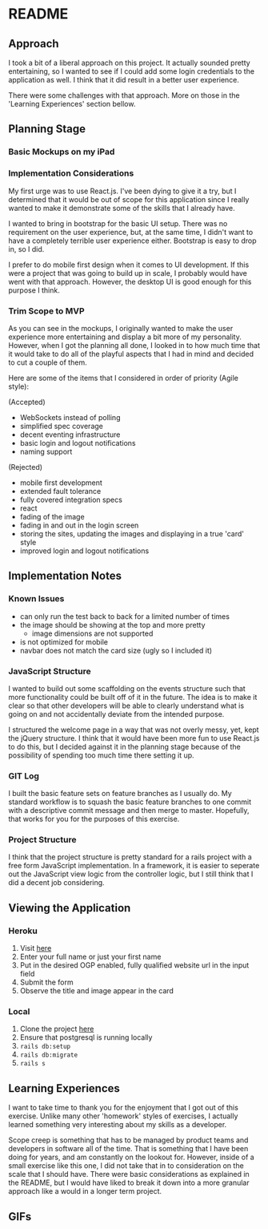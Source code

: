 # README

## Approach
I took a bit of a liberal approach on this project. It actually sounded
pretty entertaining, so I wanted to see if I could add some login credentials
to the application as well. I think that it did result in a better user experience.

There were some challenges with that approach. More on those in the 'Learning Experiences'
section bellow.

## Planning Stage
### Basic Mockups on my iPad

### Implementation Considerations
My first urge was to use React.js. I've been dying to give it a try, but I determined
that it would be out of scope for this application since I really wanted to make it
demonstrate some of the skills that I already have.

I wanted to bring in bootstrap for the basic UI setup. There was no requirement on the
user experience, but, at the same time, I didn't want to have a completely terrible
user experience either. Bootstrap is easy to drop in, so I did.

I prefer to do mobile first design when it comes to UI development. If this were a
project that was going to build up in scale, I probably would have went with that
approach. However, the desktop UI is good enough for this purpose I think.

### Trim Scope to MVP
As you can see in the mockups, I originally wanted to make the user experience more
entertaining and display a bit more of my personality. However, when I got the planning
all done, I looked in to how much time that it would take to do all of the playful
aspects that I had in mind and decided to cut a couple of them.

Here are some of the items that I considered in order of priority (Agile style):

(Accepted)
* WebSockets instead of polling
* simplified spec coverage
* decent eventing infrastructure
* basic login and logout notifications
* naming support

(Rejected)
* mobile first development
* extended fault tolerance
* fully covered integration specs
* react
* fading of the image
* fading in and out in the login screen
* storing the sites, updating the images and displaying in a true 'card' style
* improved login and logout notifications

## Implementation Notes
### Known Issues
* can only run the test back to back for a limited number of times
* the image should be showing at the top and more pretty
  * image dimensions are not supported
* is not optimized for mobile
* navbar does not match the card size (ugly so I included it)

### JavaScript Structure
I wanted to build out some scaffolding on the events structure such that more
functionality could be built off of it in the future. The idea is to make it
clear so that other developers will be able to clearly understand what is going
on and not accidentally deviate from the intended purpose.

I structured the welcome page in a way that was not overly messy, yet, kept the
jQuery structure. I think that it would have been more fun to use React.js to do
this, but I decided against it in the planning stage because of the possibility
of spending too much time there setting it up.

### GIT Log
I built the basic feature sets on feature branches as I usually do. My standard
workflow is to squash the basic feature branches to one commit with a descriptive
commit message and then merge to master. Hopefully, that works for you for the
purposes of this exercise.

### Project Structure
I think that the project structure is pretty standard for a rails project with a
free form JavaScript implementation. In a framework, it is easier to seperate out
the JavaScript view logic from the controller logic, but I still think that I did
a decent job considering.

## Viewing the Application
### Heroku
1) Visit [here](https://ogp-demo.herokuapp.com)
2) Enter your full name or just your first name
3) Put in the desired OGP enabled, fully qualified website url in the input field
4) Submit the form
5) Observe the title and image appear in the card

### Local
1) Clone the project [here]()
2) Ensure that postgresql is running locally
3) `rails db:setup`
4) `rails db:migrate`
5) `rails s`

## Learning Experiences
I want to take time to thank you for the enjoyment that I got out of this exercise.
Unlike many other 'homework' styles of exercises, I actually learned something very
interesting about my skills as a developer.

Scope creep is something that has to be managed by product teams and developers in
software all of the time. That is something that I have been doing for years, and am
constantly on the lookout for. However, inside of a small exercise like this one, I
did not take that in to consideration on the scale that I should have. There were
basic considerations as explained in the README, but I would have liked to break it
down into a more granular approach like a would in a longer term project.


## GIFs
